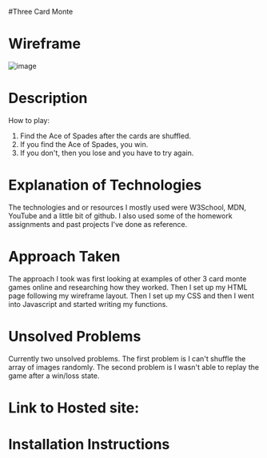 #Three Card Monte
# Wireframe

![image](https://user-images.githubusercontent.com/102828487/168600411-43fee6ad-a684-4cba-9a86-dafc0c549bbf.png)
# Description
  How to play:
  1. Find the Ace of Spades after the cards are shuffled.
  2. If you find the Ace of Spades, you win.
  3. If you don't, then you lose and you have to try again. 
# Explanation of Technologies
  The technologies and or resources I mostly used were W3School, MDN, YouTube and a little bit of github. I also used
  some of the homework assignments and past projects I've done as reference.
# Approach Taken
  The approach I took was first looking at examples of other 3 card monte games online and researching how they worked. Then I set up my HTML page following
  my wireframe layout. Then I set up my CSS and then I went into Javascript and started writing my functions.
# Unsolved Problems
  Currently two unsolved problems. 
     The first problem is I can't shuffle the array of images randomly. 
     The second problem is I wasn't able to replay the game after a win/loss state.
# Link to Hosted site:
# Installation Instructions
